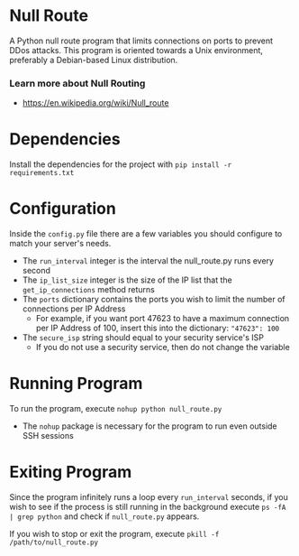 # Null Route
A Python null route program that limits connections on ports to prevent DDos attacks. This program is oriented towards a Unix environment, preferably a Debian-based Linux distribution.

### Learn more about Null Routing
- https://en.wikipedia.org/wiki/Null_route

# Dependencies
Install the dependencies for the project with `pip install -r requirements.txt`

# Configuration
Inside the `config.py` file there are a few variables you should configure to match your server's needs.
- The `run_interval` integer is the interval the null_route.py runs every second
- The `ip_list_size` integer is the size of the IP list that the `get_ip_connections` method returns
- The `ports` dictionary contains the ports you wish to limit the number of connections per IP Address
  - For example, if you want port 47623 to have a maximum connection per IP Address of 100, insert this into the dictionary: `"47623": 100`
- The `secure_isp` string should equal to your security service's ISP
  - If you do not use a security service, then do not change the variable
  
# Running Program
To run the program, execute `nohup python null_route.py`
- The `nohup` package is necessary for the program to run even outside SSH sessions

# Exiting Program
Since the program infinitely runs a loop every `run_interval` seconds, if you wish to see if the process is still running in the background execute `ps -fA | grep python` and check if `null_route.py` appears.  

If you wish to stop or exit the program, execute `pkill -f /path/to/null_route.py`

